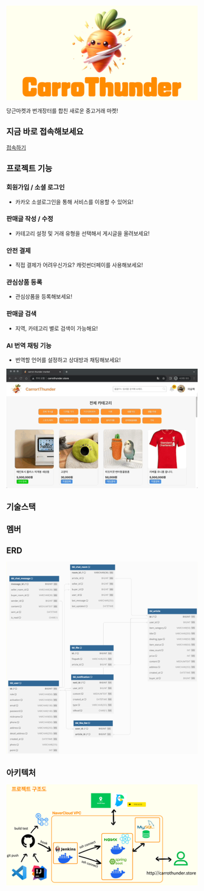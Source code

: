 
<img src="https://raw.githubusercontent.com/NC7-CarroThunder/.github/main/profile/img/CarroThunder-logo.png">

<p>당근마켓과 번개장터를 합친 새로운 중고거래 마켓!</p>

## 지금 바로 접속해보세요

<a href ="http://carrothunder.store"> 접속하기</a>

## 프로젝트 기능

### 회원가입 / 소셜 로그인
- 카카오 소셜로그인을 통해 서비스를 이용할 수 있어요!

### 판매글 작성 / 수정
- 카테고리 설정 및 거래 유형을 선택해서 게시글을 올려보세요!

### 안전 결제
- 직접 결제가 어려우신가요? 캐럿썬더페이를 사용해보세요!

### 관심상품 등록
- 관심상품을 등록해보세요!

### 판매글 검색
- 지역, 카테고리 별로 검색이 가능해요!

### AI 번역 채팅 기능
- 번역할 언어를 설정하고 상대방과 채팅해보세요!

<img src="https://raw.githubusercontent.com/NC7-CarroThunder/.github/main/profile/img/검색.gif">



## 기술스택

## 멤버

## ERD
<img src="https://raw.githubusercontent.com/NC7-CarroThunder/.github/main/profile/img/erd.png">


## 아키텍처

<img src="https://raw.githubusercontent.com/NC7-CarroThunder/.github/main/profile/img/arch.png">
